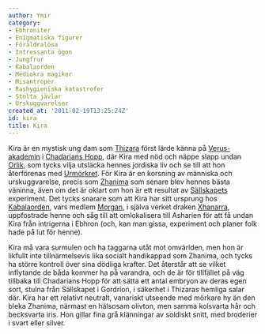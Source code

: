 ```yaml
---
author: Ymir
category:
- Ebhroniter
- Enigmatiska figurer
- Föräldralösa
- Intressanta ögon
- Jungfrur
- Kabalaorden
- Mediokra magiker
- Misantroper
- Rashygieniska katastrofer
- Stolta jävlar
- Urskuggvarelser
created_at: '2011-02-19T13:25:24Z'
id: kira
title: Kira
---
```

Kira är en mystisk ung dam som [Thizara] först lärde känna på [Verus-akademin] i [Chadarians Hopp], där Kira med nöd och näppe slapp undan [Orlik], som tycks vilja utsläcka hennes jordiska liv och se till att hon återförenas med [Urmörkret]. För Kira är en korsning av människa och urskuggvarelse, precis som [Zhanima] som senare blev hennes bästa väninna, även om det är oklart om hon är ett resultat av [Sällskapets] experiment. Det tycks snarare som att Kira har sitt ursprung hos [Kabalaorden], vars medlem [Morgan], i själva verket draken [Xhanarra], uppfostrade henne och såg till att omlokalisera till Asharien för att få undan Kira från intrigerna i Ebhron (och, kan man gissa, experiment och planer folk hade på lut för henne).

Kira må vara surmulen och ha taggarna utåt mot omvärlden, men hon är likfullt inte tillnärmelsevis lika socialt handikappad som Zhanima, och tycks ha större kontroll över sina dödliga krafter. Det återstår att se vilket inflytande de båda kommer ha på varandra, och de är för tillfället på väg tillbaka till Chadarians Hopp för att sätta ett antal embryon av deras egen sort, stulna från Sällskapet i Gordrion, i säkerhet i Thizaras hemliga salar där. Kira har ett relativt neutralt, vanariskt utseende med mörkare hy än den bleka Zhanima, närmast en hälsosam olivton, men samma kolsvarta hår och becksvarta iris. Hon gillar fina grå klänningar av soldiskt snitt, med broderier i svart eller silver.

  [Thizara]: Thizara
  [Verus-akademin]: Verus-akademin
  [Chadarians Hopp]: Chadarians_Hopp
  [Orlik]: Orlik
  [Urmörkret]: Urmörkret
  [Zhanima]: Zhanima
  [Sällskapets]: Sällskapet
  [Kabalaorden]: Kabalaorden
  [Morgan]: Morgan
  [Xhanarra]: Xhanarra